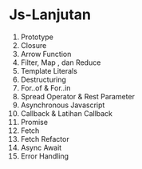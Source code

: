 # Js-Lanjutan
1. Prototype
2. Closure
3. Arrow Function
4. Filter, Map , dan Reduce
5. Template Literals
6. Destructuring
7. For..of & For..in
8. Spread Operator & Rest Parameter
9. Asynchronous Javascript
10. Callback & Latihan Callback
11. Promise
12. Fetch
13. Fetch Refactor
14. Async Await
15. Error Handling
